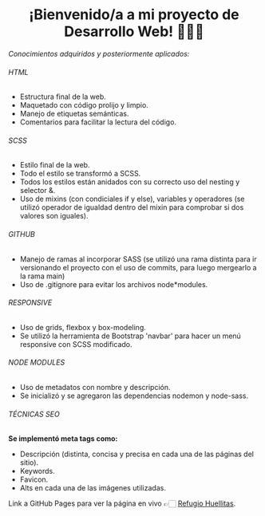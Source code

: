 <h1 align="center"> ¡Bienvenido/a a mi proyecto de Desarrollo Web! 👩🏻‍💻 </h1>

_Conocimientos adquiridos y posteriormente aplicados:_

###### HTML

- Estructura final de la web.
- Maquetado con código prolijo y limpio.
- Manejo de etiquetas semánticas.
- Comentarios para facilitar la lectura del código.

###### SCSS

- Estilo final de la web.
- Todo el estilo se transformó a SCSS.
- Todos los estilos están anidados con su correcto uso del nesting y selector &.
- Uso de mixins (con condiciales if y else), variables y operadores (se utilizó operador de igualdad dentro del mixin para comprobar si dos valores son iguales).

###### GITHUB

- Manejo de ramas al incorporar SASS (se utilizó una rama distinta para ir versionando el proyecto con el uso de commits, para luego mergearlo a la rama main)
- Uso de .gitignore para evitar los archivos node\*modules.

###### RESPONSIVE

- Uso de grids, flexbox y box-modeling.
- Se utilizó la herramienta de Bootstrap 'navbar' para hacer un menú responsive con SCSS modificado.

###### NODE MODULES

- Uso de metadatos con nombre y descripción.
- Se inicializó y se agregaron las dependencias nodemon y node-sass.

###### TÉCNICAS SEO

**Se implementó meta tags como:**

- Descripción (distinta, concisa y precisa en cada una de las páginas del sitio).
- Keywords.
- Favicon.
- Alts en cada una de las imágenes utilizadas.

Link a GitHub Pages para ver la página en vivo 👉🏻 [Refugio Huellitas](https://yenifer-gonzalez.github.io/PreEntrega3-Gonzalez/).
